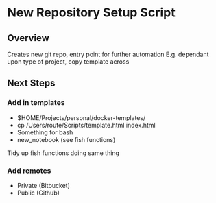 # New Repository Setup Script

## Overview

Creates new git repo, entry point for further automation
E.g. dependant upon type of project, copy template across

## Next Steps

### Add in templates

* $HOME/Projects/personal/docker-templates/
* cp /Users/route/Scripts/template.html index.html
* Something for bash
* new_notebook (see fish functions)

Tidy up fish functions doing same thing

### Add remotes

* Private (Bitbucket)
* Public (Github)
